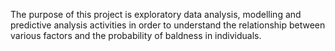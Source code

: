 The purpose of this project is exploratory data analysis, modelling and predictive analysis activities in order to understand the relationship between various factors and the probability of baldness in individuals.
